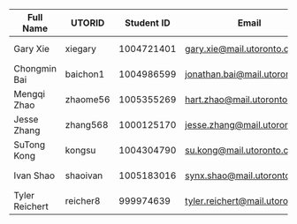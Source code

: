 | Full Name    | UTORID   | Student ID | Email                         | Best Way to Contact          | Discord Username        |
| ---------    | -------  | ---------- | -------------------------     | -------------------          | -----------------       |
| Gary Xie     | xiegary  | 1004721401 | gary.xie@mail.utoronto.ca     | discord, email, 289-255-2411 | Lux Nocturna#0135       |
| Chongmin Bai | baichon1 | 1004986599 | jonathan.bai@mail.utoronto.ca | jonathanbai0317@outlook.com  | JBai#1833               |
| Mengqi Zhao  | zhaome56 | 1005355269 | hart.zhao@mail.utoronto.ca    | through discord and email    | Meng#9696               |
| Jesse Zhang  | zhang568 | 1000125170 | jesse.zhang@mail.utoronto.ca  | discord, email, 647-231-8777 | That Tasted Purple#1209 |
| SuTong Kong  | kongsu   | 1004304790 | su.kong@mail.utoronto.ca      | discord and email            | frankskyblue#6868       |
| Ivan Shao    | shaoivan | 1005183016 | synx.shao@mail.utoronto.ca    | discord, email, messenger    | Strawberry Cake#3999    |
| Tyler Reichert| reicher8| 999974639  | tyler.reichert@mail.utoronto.ca| discord, 905-399-6656       | RadiantCowbells#0970    |
